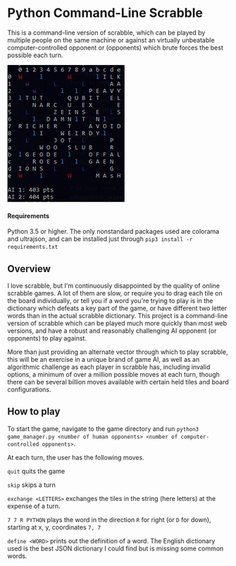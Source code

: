# Python Command-Line Scrabble

This is a command-line version of scrabble, which can be played by multiple people on the same machine or against an virtually unbeatable computer-controlled opponent or (opponents) which brute forces the best possible each turn. 

![](docs/example_game.png)


#### Requirements

Python 3.5 or higher. The only nonstandard packages used are colorama and ultrajson, and can be installed just through `pip3 install -r requirements.txt`

## Overview
I love scrabble, but I'm continuously disappointed by the quality of online scrabble games. A lot of them are slow, or require you to drag each tile on the board individually, or tell you if a word you're trying to play is in the dictionary which defeats a key part of the game, or have different two letter words than in the actual scrabble dictionary. This project is a command-line version of scrabble which can be played much more quickly than most web versions, and have a robust and reasonably challenging AI opponent (or opponents) to play against.

More than just providing  an alternate vector through which to play scrabble, this will be an exercise in a unique brand of game AI, as well as an algorithmic challenge as each player in scrabble has, including invalid options, a minimum of over a million possible moves at each turn, though there can be several billion moves available with certain held tiles and board configurations.

## How to play

To start the game, navigate to the game directory and run `python3 game_manager.py <number of human opponents> <number of computer-controlled opponents>`.

At each turn, the user has the following moves. 

`quit` quits the game

`skip` skips a turn

`exchange <LETTERS>` exchanges the tiles in the string (here letters) at the expense of a turn.

`7 7 R PYTHON` plays the word in the direction `R` for right (or `D` for down), starting at x, y, coordinates `7, 7`

`define <WORD>` prints out the definition of a word. The English dictionary used is the best JSON dictionary I could find
but is missing some common words.